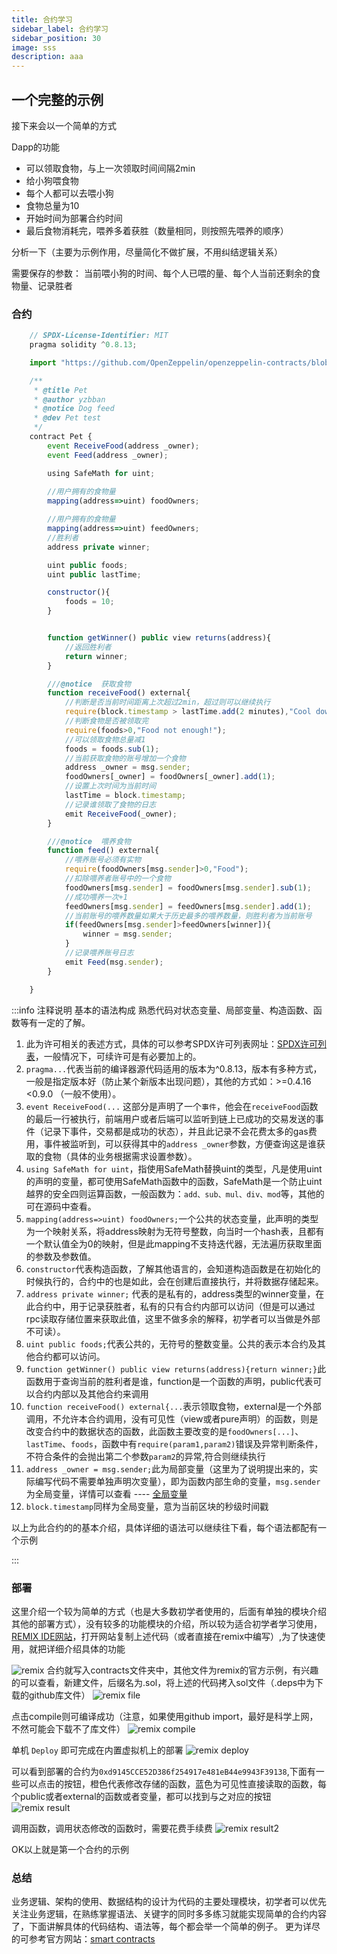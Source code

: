 ```yaml
---
title: 合约学习
sidebar_label: 合约学习
sidebar_position: 30
image: sss
description: aaa
---
```

## 一个完整的示例

  接下来会以一个简单的方式
  
  Dapp的功能
  - 可以领取食物，与上一次领取时间间隔2min
  - 给小狗喂食物
  - 每个人都可以去喂小狗
  - 食物总量为10
  - 开始时间为部署合约时间
  - 最后食物消耗完，喂养多着获胜（数量相同，则按照先喂养的顺序）


分析一下（主要为示例作用，尽量简化不做扩展，不用纠结逻辑关系）

需要保存的参数：
当前喂小狗的时间、每个人已喂的量、每个人当前还剩余的食物量、记录胜者


### 合约
```js
    // SPDX-License-Identifier: MIT
    pragma solidity ^0.8.13;

    import "https://github.com/OpenZeppelin/openzeppelin-contracts/blob/release-v4.0/contracts/utils/math/SafeMath.sol";

    /** 
     * @title Pet
     * @author yzbban
     * @notice Dog feed
     * @dev Pet test
     */
    contract Pet {
        event ReceiveFood(address _owner);
        event Feed(address _owner);

        using SafeMath for uint;
    
        //用户拥有的食物量
        mapping(address=>uint) foodOwners;

        //用户拥有的食物量
        mapping(address=>uint) feedOwners;
        //胜利者
        address private winner;

        uint public foods;
        uint public lastTime;

        constructor(){
            foods = 10;
        }


        function getWinner() public view returns(address){
            //返回胜利者
            return winner;
        }

        ///@notice  获取食物
        function receiveFood() external{
            //判断是否当前时间距离上次超过2min，超过则可以继续执行
            require(block.timestamp > lastTime.add(2 minutes),"Cool down");
            //判断食物是否被领取完
            require(foods>0,"Food not enough!");
            //可以领取食物总量减1
            foods = foods.sub(1);
            //当前获取食物的账号增加一个食物
            address _owner = msg.sender;
            foodOwners[_owner] = foodOwners[_owner].add(1);
            //设置上次时间为当前时间
            lastTime = block.timestamp;
            //记录谁领取了食物的日志
            emit ReceiveFood(_owner);
        }

        ///@notice  喂养食物
        function feed() external{
            //喂养账号必须有实物
            require(foodOwners[msg.sender]>0,"Food");
            //扣除喂养者账号中的一个食物
            foodOwners[msg.sender] = foodOwners[msg.sender].sub(1);
            //成功喂养一次+1
            feedOwners[msg.sender] = feedOwners[msg.sender].add(1);
            //当前账号的喂养数量如果大于历史最多的喂养数量，则胜利者为当前账号
            if(feedOwners[msg.sender]>feedOwners[winner]){
                winner = msg.sender;
            }
            //记录喂养账号日志
            emit Feed(msg.sender);
        }

    }

```


:::info
注释说明
基本的语法构成
熟悉代码对状态变量、局部变量、构造函数、函数等有一定的了解。

 1. 此为许可相关的表述方式，具体的可以参考SPDX许可列表网址：[SPDX许可列表](https://spdx.org/licenses/)，一般情况下，可续许可是有必要加上的。
 2. `pragma...`代表当前的编译器源代码适用的版本为^0.8.13，版本有多种方式，一般是指定版本好（防止某个新版本出现问题），其他的方式如：>=0.4.16 <0.9.0 （一般不使用）。
 3. `event ReceiveFood(...` 这部分是声明了一个`事件`，他会在`receiveFood`函数的最后一行被执行，前端用户或者后端可以监听到链上已成功的交易发送的事件（记录下事件，交易都是成功的状态），并且此记录不会花费太多的gas费用，事件被监听到，可以获得其中的`address _owner`参数，方便查询这是谁获取的食物（具体的业务根据需求设置参数）。
 4. `using SafeMath for uint`，指使用SafeMath替换uint的类型，凡是使用uint的声明的变量，都可使用SafeMath函数中的函数，SafeMath是一个防止uint越界的安全四则运算函数，一般函数为：`add、sub、mul、div、mod`等，其他的可在源码中查看。
 5. `mapping(address=>uint) foodOwners;`一个公共的状态变量，此声明的类型为一个映射关系，将address映射为无符号整数，向当时一个hash表，且都有一个默认值全为0的映射，但是此mapping不支持迭代器，无法遍历获取里面的参数及参数值。
 6. `constructor`代表构造函数，了解其他语言的，会知道构造函数是在初始化的时候执行的，合约中的也是如此，会在创建后直接执行，并将数据存储起来。
 7. `address private winner;` 代表的是私有的，address类型的winner变量，在此合约中，用于记录获胜者，私有的只有合约内部可以访问（但是可以通过rpc读取存储位置来获取此值，这里不做多余的解释，初学者可以当做是外部不可读）。
 8. `uint public foods;`代表公共的，无符号的整数变量。公共的表示本合约及其他合约都可以访问。
 9. `function getWinner() public view returns(address){return winner;}`此函数用于查询当前的胜利者是谁，function是一个函数的声明，public代表可以合约内部以及其他合约来调用
 10. `function receiveFood() external{...`表示领取食物，external是一个外部调用，不允许本合约调用，没有可见性（view或者pure声明）的函数，则是改变合约中的数据状态的函数，此函数主要改变的是`foodOwners[...]`、`lastTime`、`foods`，函数中有`require(param1,param2)`错误及异常判断条件，不符合条件的会抛出第二个参数`param2`的异常,符合则继续执行
 11. `address _owner = msg.sender;`此为局部变量（这里为了说明提出来的，实际编写代码不需要单独声明次变量），即为函数内部生命的变量，`msg.sender`为全局变量，详情可以查看 ---- [全局变量](/wiki/solidity/contract/variables/)
 12. `block.timestamp`同样为全局变量，意为当前区块的秒级时间戳

以上为此合约的的基本介绍，具体详细的语法可以继续往下看，每个语法都配有一个示例

:::

### 部署

这里介绍一个较为简单的方式（也是大多数初学者使用的，后面有单独的模块介绍其他的部署方式），没有较多的功能模块的介绍，所以较为适合初学者学习使用，
[REMIX IDE网站](https://remix.ethereum.org/)，打开网站复制上述代码（或者直接在remix中编写）,为了快速使用，就把详细介绍具体的功能

![remix](./assets/remixide.png)
合约就写入contracts文件夹中，其他文件为remix的官方示例，有兴趣的可以查看，新建文件，后缀名为.sol，将上述的代码拷入sol文件（.deps中为下载的github库文件）
![remix file](./assets/remixfile.jpg)

点击compile则可编译成功（注意，如果使用github import，最好是科学上网，不然可能会下载不了库文件）
![remix compile](./assets/remixcompile.png)

单机 `Deploy` 即可完成在内置虚拟机上的部署
![remix deploy](./assets/remixdeploy.jpg)

可以看到部署的合约为`0xd9145CCE52D386f254917e481eB44e9943F39138`,下面有一些可以点击的按钮，橙色代表修改存储的函数，蓝色为可见性直接读取的函数，每个public或者external的函数或者变量，都可以找到与之对应的按钮
![remix result](./assets/remixresult.jpg)

调用函数，调用状态修改的函数时，需要花费手续费
![remix result2](./assets/remixresult2.jpg)

OK以上就是第一个合约的示例

### 总结

  业务逻辑、架构的使用、数据结构的设计为代码的主要处理模块，初学者可以优先关注业务逻辑，在熟练掌握语法、关键字的同时多多练习就能实现简单的合约内容了，下面讲解具体的代码结构、语法等，每个都会举一个简单的例子。
  更为详尽的可参考官方网站：[smart contracts](https://ethereum.org/en/learn/#smart-contracts)
